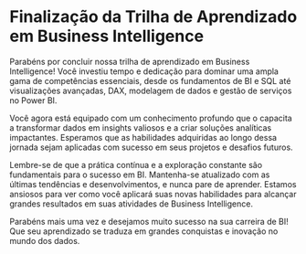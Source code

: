 # Finalização da Trilha de Aprendizado em Business Intelligence

Parabéns por concluir nossa trilha de aprendizado em Business Intelligence! Você investiu tempo e dedicação para dominar uma ampla gama de competências essenciais, desde os fundamentos de BI e SQL até visualizações avançadas, DAX, modelagem de dados e gestão de serviços no Power BI.

Você agora está equipado com um conhecimento profundo que o capacita a transformar dados em insights valiosos e a criar soluções analíticas impactantes. Esperamos que as habilidades adquiridas ao longo dessa jornada sejam aplicadas com sucesso em seus projetos e desafios futuros.

Lembre-se de que a prática contínua e a exploração constante são fundamentais para o sucesso em BI. Mantenha-se atualizado com as últimas tendências e desenvolvimentos, e nunca pare de aprender. Estamos ansiosos para ver como você aplicará suas novas habilidades para alcançar grandes resultados em suas atividades de Business Intelligence.

Parabéns mais uma vez e desejamos muito sucesso na sua carreira de BI! Que seu aprendizado se traduza em grandes conquistas e inovação no mundo dos dados.